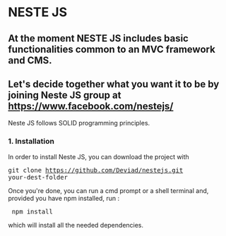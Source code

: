 # NESTE JS 

## At the moment NESTE JS includes basic functionalities common to an MVC framework and CMS.
## Let's decide together what you want it to be by joining Neste JS group at https://www.facebook.com/nestejs/


Neste JS follows SOLID programming principles.


### 1. Installation

In order to install Neste JS, you can download the project with <pre>git clone https://github.com/Deviad/nestejs.git your-dest-folder</pre>

Once you're done, you can run a cmd prompt or a shell terminal and, provided you have npm installed, run : <pre> npm install </pre>

which will install all the needed dependencies.

